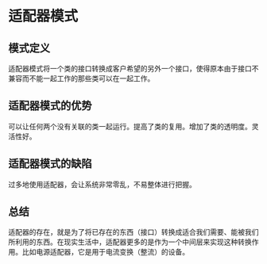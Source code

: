 # 适配器模式
## 模式定义
适配器模式将一个类的接口转换成客户希望的另外一个接口，使得原本由于接口不兼容而不能一起工作的那些类可以在一起工作。

## 适配器模式的优势
可以让任何两个没有关联的类一起运行。提高了类的复用。增加了类的透明度。灵活性好。

## 适配器模式的缺陷
过多地使用适配器，会让系统非常零乱，不易整体进行把握。

## 总结
适配器的存在，就是为了将已存在的东西（接口）转换成适合我们需要、能被我们所利用的东西。在现实生活中，适配器更多的是作为一个中间层来实现这种转换作用。比如电源适配器，它是用于电流变换（整流）的设备。
